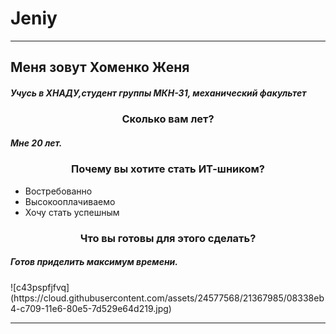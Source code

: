 # Jeniy
***
<h2>Меня зовут Хоменко Женя<span style="color:blue"></span></h2>
<h5>Учусь в ХНАДУ,студент группы  МКН-31, механический факультет</h5>
<h3 style="text-align: center;">Сколько вам лет?</h3>
<h5> Мне 20 лет.</h5>
<h3 style="text-align: center;">Почему вы хотите стать ИТ-шником?</h3>
<ul>
<li>Востребованно</li><li>Высокооплачиваемо</li><li>Хочу стать успешным</li>
</ul>
<h3 style="text-align: center;">Что вы готовы для этого сделать?</h3>
<h5>Готов приделить максимум времени.</h5>
![c43pspfjfvq](https://cloud.githubusercontent.com/assets/24577568/21367985/08338eb4-c709-11e6-80e5-7d529e64d219.jpg)

***


